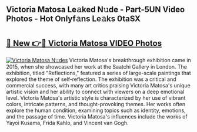 ## Victoria Matosa Le𝚊ked N𝚞de - Part-5UN Video Photos - Hot Onlyf𝚊ns Le𝚊ks 0taSX

# <h2><a href="http://ab102.deff.icu/?id=Victoria+Matosa">🔗 New 👉🔴 Victoria Matosa VIDEO Photos</a></h2>

[![Victoria Matosa N𝚞des](https://i.imgur.com/rIISA9y.gif)](http://ab102.deff.icu/?id=Victoria+Matosa)
Victoria Matosa's breakthrough exhibition came in 2015, when she showcased her work at the Saatchi Gallery in London. The exhibition, titled "Reflections," featured a series of large-scale paintings that explored the theme of self-reflection. The exhibition was a critical and commercial success, with many art critics praising Victoria Matosa's unique artistic vision and her ability to connect with viewers on a deep emotional level. Victoria Matosa's artistic style is characterized by her use of vibrant colors, intricate patterns, and thought-provoking themes. Her works often explore the human condition, examining topics such as identity, emotions, and the passage of time. Victoria Matosa's influences include the works of Yayoi Kusama, Frida Kahlo, and Vincent van Gogh.

